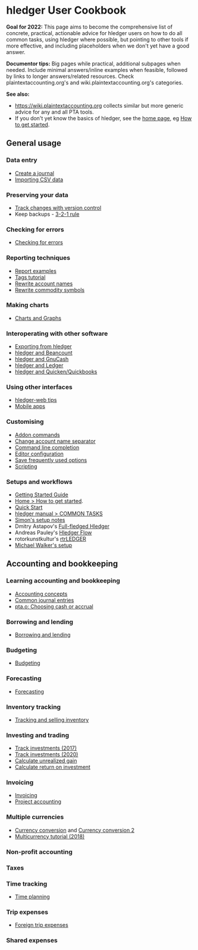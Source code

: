 # hledger User Cookbook

**Goal for 2022:** This page aims to become the comprehensive list of concrete, practical, actionable advice for hledger users on how to do all common tasks, using hledger where possible, but pointing to other tools if more effective, and including placeholders when we don't yet have a good answer.

**Documentor tips:** Big pages while practical, additional subpages when needed. Include minimal answers/inline examples when feasible, followed by links to longer answers/related resources. Check plaintextaccounting.org's and wiki.plaintextaccounting.org's categories.

<!-- two column layout, interferes with editing in Obsidian, skip for now
<div style="float:left;">
</div>
<div style="float:right;">
</div>
<br clear=all>
-->

**See also:**
- <https://wiki.plaintextaccounting.org> collects similar but more generic advice for any and all PTA tools.
- If you don't yet know the basics of hledger, see the [home page](index.md), eg [How to get started](index.md#how-to-get-started).

## General usage
<!-- sections ordered roughly by need -->

### Data entry
- [Create a journal](create-a-journal.md)
- [Importing CSV data](import-csv.md)

### Preserving your data
- [Track changes with version control](track-changes-with-version-control.md)
- Keep backups - [3-2-1 rule](https://en.wikipedia.org/wiki/Backup#3-2-1_rule)

### Checking for errors
- [Checking for errors](checking-for-errors.md)

### Reporting techniques
- [Report examples](report-examples.md)
- [Tags tutorial](tags-tutorial.md)
- [Rewrite account names](rewrite-account-names.md)
- [Rewrite commodity symbols](rewrite-commodity-symbols.md)

### Making charts
- [Charts and Graphs](charts.md)

### Interoperating with other software
- [Exporting from hledger](export.md)
- [hledger and Beancount](beancount.md)
- [hledger and GnuCash](gnucash.md)
- [hledger and Ledger](ledger.md)
- [hledger and Quicken/Quickbooks](quicken.md)

### Using other interfaces
- [hledger-web tips](hledger-web-tips.md)
- [Mobile apps](mobile-apps.md)

### Customising
- [Addon commands](addons.md)
- [Change account name separator](change-account-name-separator.md)
- [Command line completion](command-line-completion.md)
- [Editor configuration](editors.md)
- [Save frequently used options](save-frequently-used-options.md)
- [Scripting](scripting.md)

### Setups and workflows
- [Getting Started Guide](start.md)
- [Home > How to get started](index.md#how-to-get-started).
- [Quick Start](quickstart.md)
- [hledger manual > COMMON TASKS](hledger.md#common-tasks)
- [Simon's setup notes](simons-setup.md)
- Dmitry Astapov's [Full-fledged Hledger](https://github.com/adept/full-fledged-hledger)
- Andreas Pauley's [Hledger Flow](https://github.com/apauley/hledger-flow)
- rotorkunstkultur's [rtrLEDGER](https://github.com/rotorkunstkultur/rtrledger)
- [Michael Walker's setup](https://memo.barrucadu.co.uk/personal-finance.html)

## Accounting and bookkeeping
<!-- sections ordered mostly alphabetically -->

### Learning accounting and bookkeeping
- [Accounting concepts](accounting.md)
- [Common journal entries](common-journal-entries.md)
- [pta.o: Choosing cash or accrual](https://plaintextaccounting.org/#choosing-cash-vs-accrual)

### Borrowing and lending
- [Borrowing and lending](loans.md)

### Budgeting
- [Budgeting](budgeting.md)
<!-- ### Depreciation -->
<!-- [Depreciation](http://rantsideasstuff.com/posts/2018/07/08-depreciation-in-personal-finance-with-hledger) -->

### Forecasting
- [Forecasting](forecasting.md)

### Inventory tracking
- [Tracking and selling inventory](inventory.md)

### Investing and trading
- [Track investments (2017)](track-investments.md)
- [Track investments (2020)](investments.md)
- [Calculate unrealized gain](gain.md)
- [Calculate return on investment](roi.md)

### Invoicing
- [Invoicing](invoicing.md)
- [Project accounting](project-accounting.md)

### Multiple currencies
- [Currency conversion](currency-conversion.md) and 
  [Currency conversion 2](conversion2.md)
- [Multicurrency tutorial (2018)](multicurrency-tutorial.md)

### Non-profit accounting

### Taxes

### Time tracking
- [Time planning](time-planning.md)

### Trip expenses
- [Foreign trip expenses](foreign-trip-expenses.md)

### Shared expenses

